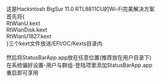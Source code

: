 这是Hackintosh BigSur 11.0 RTL8811CU的Wi-Fi完美解决方案<br />
首先将{<br />
	RtWlanU.kext<br />
	RtWlanDisk.kext<br />
	RtWlanU1827.kext
<br />}三个kext文件放进/EFI/OC/Kexts目录内
<br /><br />
然后将StatusBarApp.app放在任意位置(推荐放在用户目录下)<br />
在系统偏好设置-用户与群组-登陆项里添加StatusBarApp.app<br />
重启即可享用
